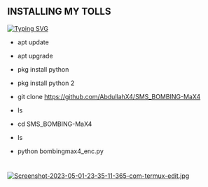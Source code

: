 ## INSTALLING MY TOLLS 
[![Typing SVG](https://readme-typing-svg.herokuapp.com?font=Fira+Code&size=35&pause=1000&color=00CCFF&background=00EAFF00&width=435&lines=SMS+BOMBING+-+MAX4+%E2%98%A0%EF%B8%8F)](https://git.io/typing-svg)


- apt update

- apt upgrade 

- pkg install python

- pkg install python 2

- git clone https://github.com/AbdullahX4/SMS_BOMBING-MaX4

- ls

- cd SMS_BOMBING-MaX4

- ls

- python bombingmax4_enc.py

#

[![Screenshot-2023-05-01-23-35-11-365-com-termux-edit.jpg](https://i.postimg.cc/LXcF999q/Screenshot-2023-05-01-23-35-11-365-com-termux-edit.jpg)](https://postimg.cc/PpQRKk8h)
